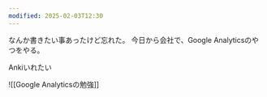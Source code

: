 ```yaml
---
modified: 2025-02-03T12:30
---
```


なんか書きたい事あったけど忘れた。
今日から会社で、Google Analyticsのやつをやる。

Ankiいれたい

![[Google Analyticsの勉強]]